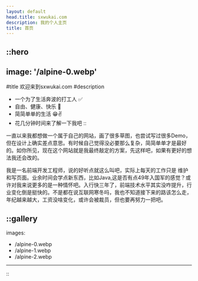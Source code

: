 ```yaml
---
layout: default
head.title: sxwukai.com
description: 我的个人主页
title: 首页
---
```


::hero
---
image: '/alpine-0.webp'
---
#title
欢迎来到sxwukai.com
#description
- 一个为了生活奔波的打工人 ✅
- 自由、健康、快乐 💖
- 简简单单的生活 😁✌️
- 花几分钟时间来了解一下我吧
::

一直以来我都想做一个属于自己的网站，画了很多草图，也尝试写过很多Demo，但在设计上确实差点意思。有时候自己觉得没必要那么复杂，简简单单才是最好的。如你所见，现在这个网站就是我最终敲定的方案，先这样吧，如果有更好的想法我还会改的。

我是一名前端开发工程师，说的好听点就这么叫吧，实际上每天的工作只是 维护和写页面。业余时间会学点新东西，比如Java,这是否有点49年入国军的感觉？或许对我来说更多的是一种情怀吧。入行快三年了，前端技术水平其实没咋提升，行业变化倒是挺快的。不是都在说互联网寒冬吗，我也不知道接下来的路该怎么走，年纪越来越大，工资没啥变化，或许会被裁员，但也要再努力一把吧。

::gallery
---
images:
  - /alpine-0.webp
  - /alpine-1.webp
  - /alpine-2.webp
---
::
